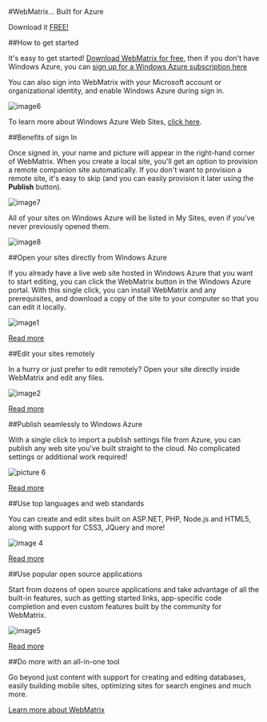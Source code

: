 <properties linkid="dev-download-webmatrix" urlDisplayName="WebMatrix Overview" pageTitle="WebMatrix Overview for Windows Azure" metaKeywords="" description="Download a free copy of WebMatrix 2 for Windows Azure. WebMatrix is a web development tool for creating, publishing, and maintaining web sites." metaCanonical="" services="" documentationCenter="" title="WebMatrix. Built for Azure" authors=""  solutions="" writer="" manager="" editor=""  />




#WebMatrix… Built for Azure

Download it <a
href="http://go.microsoft.com/?linkid=9809702">
FREE!</a>

##How to get started

It's easy to get started! <a
href="http://go.microsoft.com/?linkid=9809702">
Download WebMatrix for free</a>, then if you don't have Windows Azure, you can <a href="http://go.microsoft.com/fwlink/?LinkID=271784">sign up for a Windows Azure subscription here</a>

You can also sign into WebMatrix with your Microsoft account or organizational identity, and enable Windows Azure during sign in.

![image6][6]

To learn more about Windows Azure Web Sites, <a href="http://go.microsoft.com/fwlink/?LinkId=290814"> click here</a>.

##Benefits of sign In

Once signed in, your name and picture will appear in the right-hand corner of WebMatrix. When you create a local site, you'll get an option to provision a remote companion site automatically. If you don't want to provision a remote site, it's easy to skip (and you can easily provision it later using the **Publish** button).

![image7][7]

All of your sites on Windows Azure will be listed in My Sites, even if you’ve never previously opened them.

![image8][8]

##Open your sites directly from Windows Azure

If you already have a live
web site hosted in Windows Azure that you want to start editing, you can click
the WebMatrix button in the Windows Azure portal. With this single click, you
can install WebMatrix and any prerequisites, and download a copy of the site to
your computer so that you can edit it locally.

![image1][1]

<a
href="http://go.microsoft.com/fwlink/?LinkId=286156">
Read more</a>

##Edit your sites remotely


In a hurry or just prefer to
edit remotely? Open your site directly inside WebMatrix and edit any files.

![image2][2]

<a href="http://go.microsoft.com/fwlink/?LinkId=286156">
Read more</a>

##Publish seamlessly to Windows Azure

With a single click to import
a publish settings file from Azure, you can publish any web site you’ve built
straight to the cloud. No complicated settings or additional work required!

![picture 6][3]

<a
href="http://go.microsoft.com/?linkid=9829252">
Read more</a>


##Use top languages and web standards

You can create and edit sites
built on ASP.NET, PHP, Node.js and HTML5, along with support for CSS3, JQuery
and more!

![image 4][4]

<a
href="http://go.microsoft.com/?linkid=9809709">
Read more</a>

##Use popular open source applications

Start from dozens of open
source applications and take advantage of all the built-in features, such as
getting started links, app-specific code completion and even custom features
built by the community for WebMatrix.

![image5][5]

<a
href="http://go.microsoft.com/?linkid=9809704">
Read more</a>


##Do more with an all-in-one tool

Go beyond just content with
support for creating and editing databases, easily building mobile sites,
optimizing sites for search engines and much more.

<a
href="http://go.microsoft.com/?linkid=9809702">
Learn more about WebMatrix</a>

[1]: ./media/image001.jpg
[2]: ./media/image002.png
[3]: ./media/image003.jpg
[4]: ./media/image004.jpg
[5]: ./media/image005.png
[6]: ./media/image006.png
[7]: ./media/image007.png
[8]: ./media/image008.png

